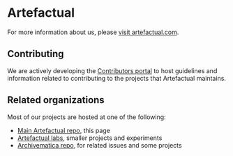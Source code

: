 # Artefactual

For more information about us, please [visit artefactual.com](https://www.artefactual.com/).

## Contributing

We are actively developing the [Contributors portal](https://contributors.artefactual.com) to host guidelines and information
related to contributing to the projects that Artefactual maintains.

## Related organizations

Most of our projects are hosted at one of the following:

- [Main Artefactual repo](https://www.github.com/artefactual), this page
- [Artefactual labs](https://www.github.com/artefactual-labs), smaller projects and experiments
- [Archivematica repo](https://www.github.com/archivematica), for related issues and some projects
